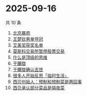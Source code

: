# 2025-09-16

共 10 条

<!-- BEGIN -->
<!-- 最后更新时间 Tue Sep 16 2025 01:14:08 GMT+0800 (China Standard Time) -->

1. [北京暴雨](https://www.zhihu.com/search?q=北京暴雨)
1. [王楚钦男单夺冠](https://www.zhihu.com/search?q=王楚钦男单夺冠)
1. [艾美奖获奖名单](https://www.zhihu.com/search?q=艾美奖获奖名单)
1. [莫斯科交易所暂停股票交易](https://www.zhihu.com/search?q=莫斯科交易所暂停股票交易)
1. [什么是顶级的思维](https://www.zhihu.com/search?q=什么是顶级的思维)
1. [于朦胧](https://www.zhihu.com/search?q=于朦胧)
1. [于朦胧确认去世](https://www.zhihu.com/search?q=于朦胧确认去世)
1. [很多人开始反思「临时生活」](https://www.zhihu.com/search?q=很多人开始反思「临时生活」)
1. [西贝创始人：预制和预制菜是两回事](https://www.zhihu.com/search?q=西贝创始人：预制和预制菜是两回事)
1. [西贝承认部分菜品是隔夜菜](https://www.zhihu.com/search?q=西贝承认部分菜品是隔夜菜)

<!-- END -->
